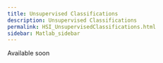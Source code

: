 ```yaml
---
title: Unsupervised Classifications
description: Unsupervised Classifications
permalink: HSI_UnsupervisedClassifications.html
sidebar: Matlab_sidebar
---
```


Available soon